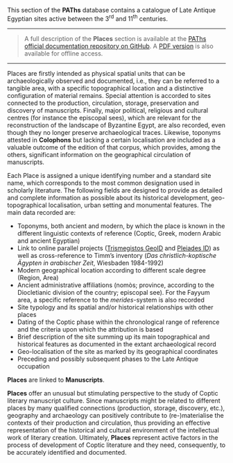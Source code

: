 This section of the **PAThs** database contains a catalogue of Late Antique Egyptian sites active between the 3<sup>rd</sup> and 11<sup>th</sup> centuries.

---

> A full description of the **Places** section is available at the [PAThs official documentation repository on GitHub](https://paths-erc.github.io/paths-docs/db-handbook/places.html). A [PDF version](https://github.com/paths-erc/paths-docs/raw/master/Pdf/paths-docs-v-0.9.pdf) is also available for offline access.

---

Places are firstly intended as physical spatial units that can be archaeologically observed and documented, i.e., they can be referred to a tangible area, with a specific topographical location and a distinctive configuration of material remains. Special attention is accorded to sites connected to the production, circulation, storage, preservation and discovery of manuscripts. Finally, major political, religious and cultural centres (for instance the episcopal sees), which are relevant for the reconstruction of the landscape of Byzantine Egypt, are also recorded, even though they no longer preserve archaeological traces. Likewise, toponyms attested in **Colophons** but lacking a certain localisation are included as a valuable outcome of the edition of that corpus, which provides, among the others, significant information on the geographical circulation of manuscripts.

Each Place is assigned a unique identifying number and a standard site name, which corresponds to the most common designation used in scholarly literature. The following fields are designed to provide as detailed and complete information as possible about its historical development, geo-topographical localisation, urban setting and monumental features. The main data recorded are:

-	Toponyms, both ancient and modern, by which the place is known in the different linguistic contexts of reference (Coptic, Greek, modern Arabic and ancient Egyptian)
-	Link to online parallel projects ([Trismegistos GeoID](https://www.trismegistos.org/geo/index.php) and [Pleiades ID](https://pleiades.stoa.org/)) as well as cross-reference to Timm’s inventory (*Das christlich-koptische Ägypten in arabischer Zeit*, Wiesbaden 1984-1992)
-	Modern geographical location according to different scale degree (Region, Area)
-	Ancient administrative affiliations (nomòs; province, according to the Diocletianic division of the country; episcopal see). For the Fayyum area, a specific reference to the *merides*-system is also recorded
-	Site typology and its spatial and/or historical relationships with other places
-	Dating of the Coptic phase within the chronological range of reference and the criteria upon which the attribution is based
-	Brief description of the site summing up its main topographical and historical features as documented in the extant archaeological record
- Geo-localisation of the site as marked by its geographical coordinates
-	Preceding and possibly subsequent phases to the Late Antique occupation

**Places** are linked to **Manuscripts**.

**Places** offer an unusual but stimulating perspective to the study of Coptic literary manuscript culture. Since manuscripts might be related to different places by many qualified connections (production, storage, discovery, etc.), geography and archaeology can positively contribute to (re-)materialise the contexts of their production and circulation, thus providing an effective representation of the historical and cultural environment of the intellectual work of literary creation. Ultimately, **Places** represent active factors in the process of development of Coptic literature and they need, consequently, to be accurately identified and documented.
